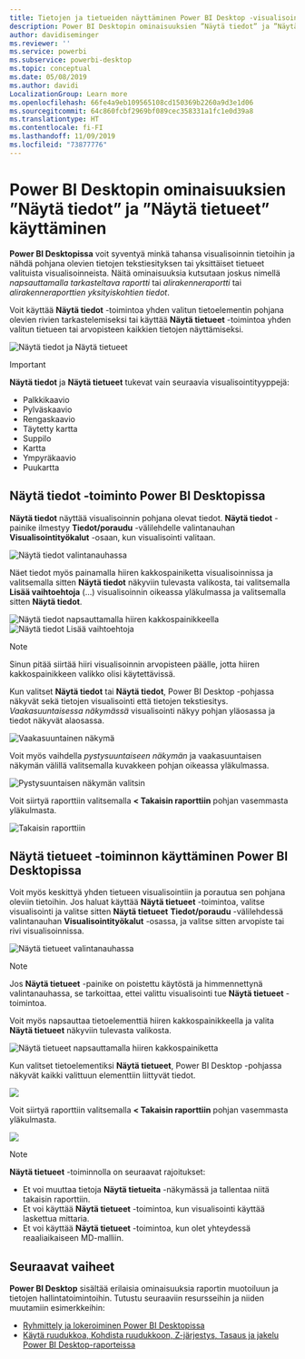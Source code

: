 ```yaml
---
title: Tietojen ja tietueiden näyttäminen Power BI Desktop -visualisoinneissa
description: Power BI Desktopin ominaisuuksien ”Näytä tiedot” ja ”Näytä tietueet” käyttäminen yksityiskohtiin pääsemiseksi
author: davidiseminger
ms.reviewer: ''
ms.service: powerbi
ms.subservice: powerbi-desktop
ms.topic: conceptual
ms.date: 05/08/2019
ms.author: davidi
LocalizationGroup: Learn more
ms.openlocfilehash: 66fe4a9eb109565108cd150369b2260a9d3e1d06
ms.sourcegitcommit: 64c860fcbf2969bf089cec358331a1fc1e0d39a8
ms.translationtype: HT
ms.contentlocale: fi-FI
ms.lasthandoff: 11/09/2019
ms.locfileid: "73877776"
---
```

# <a name="use-see-data-and-see-records-in-power-bi-desktop"></a>Power BI Desktopin ominaisuuksien ”Näytä tiedot” ja ”Näytä tietueet” käyttäminen
**Power BI Desktopissa** voit syventyä minkä tahansa visualisoinnin tietoihin ja nähdä pohjana olevien tietojen tekstiesityksen tai yksittäiset tietueet valituista visualisoinneista. Näitä ominaisuuksia kutsutaan joskus nimellä *napsauttamalla tarkasteltava raportti* tai *alirakenneraportti* tai *alirakenneraporttien yksityiskohtien tiedot*.

Voit käyttää **Näytä tiedot** -toimintoa yhden valitun tietoelementin pohjana olevien rivien tarkastelemiseksi tai käyttää **Näytä tietueet** -toimintoa yhden valitun tietueen tai arvopisteen kaikkien tietojen näyttämiseksi. 

![Näytä tiedot ja Näytä tietueet](media/desktop-see-data-see-records/see-data-record.png)

>[!IMPORTANT]
>**Näytä tiedot** ja **Näytä tietueet** tukevat vain seuraavia visualisointityyppejä:
>  - Palkkikaavio
>  - Pylväskaavio
>  - Rengaskaavio
>  - Täytetty kartta
>  - Suppilo
>  - Kartta
>  - Ympyräkaavio
>  - Puukartta

## <a name="use-see-data-in-power-bi-desktop"></a>Näytä tiedot -toiminto Power BI Desktopissa

**Näytä tiedot** näyttää visualisoinnin pohjana olevat tiedot. **Näytä tiedot** -painike ilmestyy **Tiedot/poraudu** -välilehdelle valintanauhan **Visualisointityökalut** -osaan, kun visualisointi valitaan.

![Näytä tiedot valintanauhassa](media/desktop-see-data-see-records/see-data1.png)

Näet tiedot myös painamalla hiiren kakkospainiketta visualisoinnissa ja valitsemalla sitten **Näytä tiedot** näkyviin tulevasta valikosta, tai valitsemalla **Lisää vaihtoehtoja** (...) visualisoinnin oikeassa yläkulmassa ja valitsemalla sitten **Näytä tiedot**.

![Näytä tiedot napsauttamalla hiiren kakkospainikkeella](media/desktop-see-data-see-records/see-data2.png)&nbsp;&nbsp;![Näytä tiedot Lisää vaihtoehtoja](media/desktop-see-data-see-records/see-data3.png)

> [!NOTE]
> Sinun pitää siirtää hiiri visualisoinnin arvopisteen päälle, jotta hiiren kakkospainikkeen valikko olisi käytettävissä.

Kun valitset **Näytä tiedot** tai **Näytä tiedot**, Power BI Desktop -pohjassa näkyvät sekä tietojen visualisointi että tietojen tekstiesitys. *Vaakasuuntaisessa näkymässä* visualisointi näkyy pohjan yläosassa ja tiedot näkyvät alaosassa. 

![Vaakasuuntainen näkymä](media/desktop-see-data-see-records/see-data4a.png)

Voit myös vaihdella *pystysuuntaiseen näkymän* ja vaakasuuntaisen näkymän välillä valitsemalla kuvakkeen pohjan oikeassa yläkulmassa.

![Pystysuuntaisen näkymän valitsin](media/desktop-see-data-see-records/see-data4.png)

Voit siirtyä raporttiin valitsemalla **< Takaisin raporttiin** pohjan vasemmasta yläkulmasta.

![Takaisin raporttiin](media/desktop-see-data-see-records/see-data5.png)

## <a name="use-see-records-in-power-bi-desktop"></a>Näytä tietueet -toiminnon käyttäminen Power BI Desktopissa

Voit myös keskittyä yhden tietueen visualisointiin ja porautua sen pohjana oleviin tietoihin. Jos haluat käyttää **Näytä tietueet** -toimintoa, valitse visualisointi ja valitse sitten **Näytä tietueet** **Tiedot/poraudu** -välilehdessä valintanauhan **Visualisointityökalut** -osassa, ja valitse sitten arvopiste tai rivi visualisoinnissa. 

![Näytä tietueet valintanauhassa](media/desktop-see-data-see-records/see-record1.png)

> [!NOTE]
> Jos **Näytä tietueet** -painike on poistettu käytöstä ja himmennettynä valintanauhassa, se tarkoittaa, ettei valittu visualisointi tue **Näytä tietueet** -toimintoa.

Voit myös napsauttaa tietoelementtiä hiiren kakkospainikkeella ja valita **Näytä tietueet** näkyviin tulevasta valikosta.

![Näytä tietueet napsauttamalla hiiren kakkospainiketta](media/desktop-see-data-see-records/see-record2.png)

Kun valitset tietoelementiksi **Näytä tietueet**, Power BI Desktop -pohjassa näkyvät kaikki valittuun elementtiin liittyvät tiedot. 

![](media/desktop-see-data-see-records/see-record3.png)

Voit siirtyä raporttiin valitsemalla **< Takaisin raporttiin** pohjan vasemmasta yläkulmasta.

![](media/desktop-see-data-see-records/see-record4.png)

> [!NOTE]
>**Näytä tietueet** -toiminnolla on seuraavat rajoitukset:
> - Et voi muuttaa tietoja **Näytä tietueita** -näkymässä ja tallentaa niitä takaisin raporttiin.
> - Et voi käyttää **Näytä tietueet** -toimintoa, kun visualisointi käyttää laskettua mittaria.
> - Et voi käyttää **Näytä tietueet** -toimintoa, kun olet yhteydessä reaaliaikaiseen MD-malliin.

## <a name="next-steps"></a>Seuraavat vaiheet
**Power BI Desktop** sisältää erilaisia ominaisuuksia raportin muotoiluun ja tietojen hallintatoimintoihin. Tutustu seuraaviin resursseihin ja niiden muutamiin esimerkkeihin:

* [ Ryhmittely ja lokeroiminen Power BI Desktopissa](desktop-grouping-and-binning.md)
* [Käytä ruudukkoa, Kohdista ruudukkoon, Z-järjestys, Tasaus ja jakelu Power BI Desktop-raporteissa](desktop-gridlines-snap-to-grid.md)

